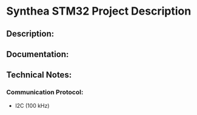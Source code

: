 # Synthea STM32 Project Description

## Description:

## Documentation:

## Technical Notes:

### Communication Protocol:

- I2C (100 kHz)
